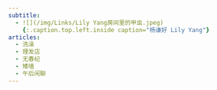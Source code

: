 ```yaml
---
subtitle:
  - ![](/img/Links/Lily Yang房间里的甲虫.jpeg)
    {:.caption.top.left.inside caption="杨谦好 Lily Yang"}
articles:
  - 洗澡
  - 理发店
  - 无春纪
  - 矮墙
  - 午后闲聊
---
```

